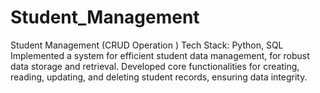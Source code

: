 # Student_Management
Student Management (CRUD Operation ) 
Tech Stack: Python, SQL
Implemented a system for efficient student data
management, for robust data storage and retrieval.
Developed core functionalities for creating, reading,
updating, and deleting student records, ensuring data
integrity.
